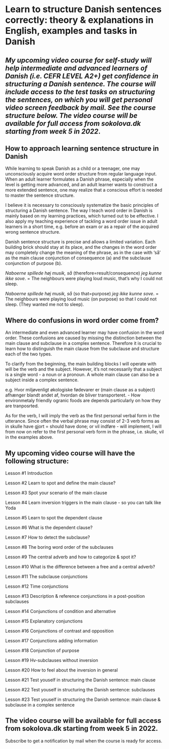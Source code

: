 # Learn to structure Danish sentences correctly: theory & explanations in English, examples and tasks in Danish

## *Мy upcoming video course for self-study will help intermediate and advanced learners of Danish (i.e. CEFR LEVEL A2+) get confidence in structuring a Danish sentence. The course will include access to the test tasks on structuring the sentences, on which you will get personal video screen feedback by mail. See the course structure below. The video course will be available for full access from sokolova.dk starting from week 5 in 2022*. 

## How to approach learning sentence structure in Danish

While learning to speak Danish as a child or a teenager, one may unconsciously acquire word order structure from regular language input. When an adult learner formulates a Danish phrase, especially when the level is getting more advanced, and an adult learner wants to construct a more extended sentence, one may realize that a conscious effort is needed to master the sentence structure. 

I believe it is necessary to consciously systematize the basic principles of structuring a Danish sentence. The way I teach word order in Danish is mainly based on my learning practices, which turned out to be effective. I also apply my teaching experience of tackling a word order issue in adult learners in a short time, e.g. before an exam or as a repair of the acquired wrong sentence structure. 

Danish sentence structure is precise and allows a limited variation. Each building brick should stay at its place, and the changes in the word order may completely change the meaning of the phrase, as in the case with ‘så’ as the main clause conjunction of consequence (a) and the subclause conjunction of purpose (b).  

*Naboerne spillede høj musik, så* (therefore=result/consequence) *jeg kunne ikke sove*. = The neighbours were playing loud music, that’s why I could not sleep. 

*Naboerne spillede høj musik, så* (so that=purpose) *jeg ikke kunne sove*. = The neighbours were playing loud music (on purpose) so that I could not sleep. (They wanted me not to sleep). 

## Where do confusions in word order come from?

An intermediate and even advanced learner may have confusion in the word order. These confusions are caused by missing the distinction between the main clause and subclause in a complex sentence. Therefore it is crucial to learn how to distinguish the main clause from the subclause and structure each of the two types. 

To clarify from the beginning, the main building blocks I will operate with will be the verb and the subject. However, it’s not necessarily that a subject is a single word  - a noun or a pronoun. A whole main clause can also be a subject inside a complex sentence.

e.g. Hvor miljøvenligt økologiske fødevarer er (main clause as a subject) afhænger blandt andet af, hvordan de bliver transporteret. - How environmetaly friendly ogranic foods are depends particularly on how they are tranposrted.
 
As for the verb, I will imply the verb as the first personal verbal form in the utterance. Since often the verbal phrase may consist of 2-3 verb forms as in skulle have gjort = should have done; or vil indføre - will implement, I will from now on refer to the first personal verb form in the phrase, i.e. skulle, vil in the examples above.  

## My upcoming video course will have the following structure: 

Lesson #1 Introduction

Lesson #2 	Learn to spot and define the main clause? 

Lesson #3	 Spot your scenario of the main clause

Lesson #4 	Learn inversion triggers in the main clause - so you can talk like Yoda 

Lesson #5 	Learn to spot the dependent clause

Lesson #6 	What is the dependent clause?

Lesson #7 	How to detect the subclause?

Lesson #8 	The boring word order of the subclauses 

Lesson #9 	The central adverb and how to categorize & spot it?

Lesson #10 	What is the difference between a free and a central adverb?

Lesson #11 	The subclause conjunctions

Lesson #12 	Time conjunctions

Lesson #13 	Description & reference conjunctions in a post-position subclauses

Lesson #14 	Conjunctions of condition and alternative 

Lesson #15 	Explanatory conjunctions

Lesson #16 	Conjunctions of contrast and opposition

Lesson #17 	Conjunctions adding information

Lesson #18 	Conjunction of purpose

Lesson #19 	Hv-subclauses without inversion

Lesson #20 	How to feel about the inversion in general

Lesson #21  Test youself in structuring the Danish sentence: main clause

Lesson #22  Test youself in structuring the Danish sentence: subclauses

Lesson #23  Test youself in structuring the Danish sentence: main clause & subclause in a complex sentence

## The video course will be available for full access from sokolova.dk starting from week 5 in 2022. 

Subscribe to get a notification by mail when the course is ready for access. 

<script async data-uid="135a810818" src="https://fantastic-artisan-8379.ck.page/135a810818/index.js"></script>


